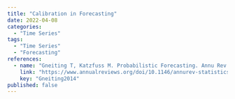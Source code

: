 ```yaml
---
title: "Calibration in Forecasting"
date: 2022-04-08
categories:
  - "Time Series"
tags:
  - "Time Series"
  - "Forecasting"
references:
  - name: "Gneiting T, Katzfuss M. Probabilistic Forecasting. Annu Rev Stat Appl. 2014;1: 125–151. doi:10.1146/annurev-statistics-062713-085831"
    link: "https://www.annualreviews.org/doi/10.1146/annurev-statistics-062713-085831"
    key: "Gneiting2014"
published: false
---
```





[^Gneiting2014]: {{< cite key="Gneiting2014" >}}